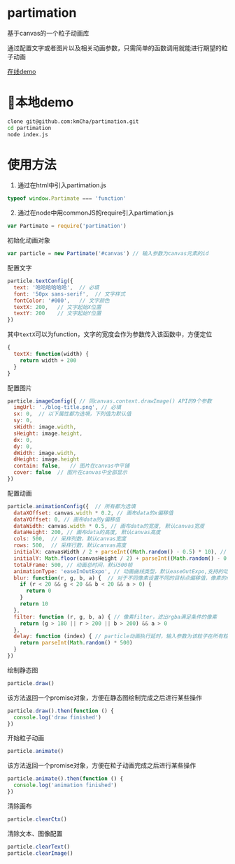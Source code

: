 # partimation

基于canvas的一个粒子动画库

通过配置文字或者图片以及相关动画参数，只需简单的函数调用就能进行期望的粒子动画

[在线demo](http://www.kmhaoshuai.com/demos/partimation/)

# 本地demo
```bash
clone git@github.com:kmCha/partimation.git
cd partimation
node index.js
```

# 使用方法

1. 通过在html中引入partimation.js
```js
typeof window.Partimate === 'function'
```
2. 通过在node中用commonJS的require引入partimation.js
```js
var Partimate = require('partimation')
```

初始化动画对象
```js
var particle = new Partimate('#canvas') // 输入参数为canvas元素的id
```

配置文字
```js
particle.textConfig({
  text: '哈哈哈哈哈哈',  // 必填
  font: '50px sans-serif',  // 文字样式
  fontColor: '#000',   // 文字颜色
  textX: 200,   // 文字起始X位置
  textY: 200    // 文字起始Y位置
})
```
其中`textX`可以为function，文字的宽度会作为参数传入该函数中，方便定位
```js
{
  textX: function(width) {
    return width + 200
  }
}
```

配置图片
```js
particle.imageConfig({ // 同canvas.context.drawImage() API的9个参数
  imgUrl: './blog-title.png', // 必填
  sx: 0,  // 以下属性都为选填，下列值为默认值
  sy: 0,
  sWidth: image.width,
  sHeight: image.height,
  dx: 0,
  dy: 0,
  dWidth: image.width,
  dHeight: image.height
  contain: false,   // 图片在canvas中平铺
  cover: false  // 图片在canvas中全部显示
})
```

配置动画
```js
particle.animationConfig({  // 所有都为选填
  dataXOffset: canvas.width * 0.2, // 画布data的x偏移值
  dataYOffset: 0, // 画布data的y偏移值
  dataWidth: canvas.width * 0.5, // 画布data的宽度, 默认canvas宽度
  dataHeight: 200, // 画布data的高度, 默认canvas高度
  cols: 500,  // 采样列数，默认canvas宽度
  rows: 500,  // 采样行数，默认canvas高度
  initialX: canvasWidth / 2 + parseInt((Math.random() - 0.5) * 10), // 动画起始x坐标，默认canvas宽度一半加一个随机偏移值
  initialY: Math.floor(canvasHeight / 2) + parseInt((Math.random() - 0.5) * 10), // 动画起始y坐标，默认canvas高度一半加一个随机偏移值
  totalFrame: 500, // 动画总时间，默认500帧
  animationType: 'easeInOutExpo', // 动画曲线类型，默认easeOutExpo,支持的动画：http://easings.net/zh-cn#
  blur: function(r, g, b, a) {  // 对于不同像素设置不同的目标点偏移值，像素的rgba分量作为4个参数传入函数
    if (r < 20 && g < 20 && b < 20 && a > 0) {
      return 0
    }
    return 10
  },
  filter: function (r, g, b, a) { // 像素filter，滤出rgba满足条件的像素
    return (g > 180 || r > 200 || b > 200) && a > 0
  },
  delay: function (index) { // particle动画执行延时，输入参数为该粒子在所有粒子数组里的index
    return parseInt(Math.random() * 500)
  }
})
```

绘制静态图
```js
particle.draw()
```
该方法返回一个promise对象，方便在静态图绘制完成之后进行某些操作
```js
particle.draw().then(function () {
  console.log('draw finished')
})
```

开始粒子动画
```js
particle.animate()
```
该方法返回一个promise对象，方便在粒子动画完成之后进行某些操作
```js
particle.animate().then(function () {
  console.log('animation finished')
})
```

清除画布
```js
particle.clearCtx()
```

清除文本、图像配置
```js
particle.clearText()
particle.clearImage()
```
